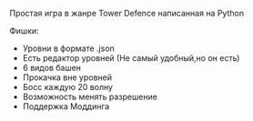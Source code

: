 Простая игра в жанре Tower Defence написанная на Python

Фишки:
- Уровни в формате .json
- Есть редактор уровней (Не самый удобный,но он есть)
- 6 видов башен
- Прокачка вне уровней
- Босс каждую 20 волну
- Возможность менять разрешение
- Поддержка Моддинга


